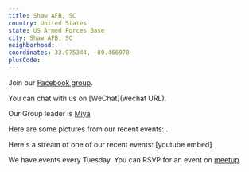```yaml
---
title: Shaw AFB, SC
country: United States
state: US Armed Forces Base
city: Shaw AFB, SC
neighborhood: 
coordinates: 33.975344, -80.466978
plusCode:
---
```

Join our [Facebook group](https://www.facebook.com/groups/416935265327149).

You can chat with us on [WeChat](wechat URL).

Our Group leader is [Miya](freecodecamp.org/miya)

Here are some pictures from our recent events:
![]().

Here's a stream of one of our recent events:
[youtube embed]

We have events every Tuesday. You can RSVP for an event on [meetup](meetupurl).
